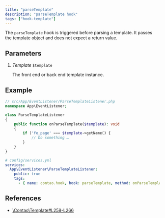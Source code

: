 ```yaml
---
title: "parseTemplate"
description: "parseTemplate hook"
tags: ["hook-template"]
---
```



The `parseTemplate` hook is triggered before parsing a template. It passes the
template object and does not expect a return value.


## Parameters

1. *Template* `$template`

    The front end or back end template instance.


## Example

```php
// src/App/EventListener/ParseTemplateListener.php
namespace App\EventListener;

class ParseTemplateListener
{
    public function onParseTemplate($template): void
    {
        if ('fe_page' === $template->getName() {
            // Do something …
        }
    }
}
```

```yml
# config/services.yml
services:
  App\EventListener\ParseTemplateListener:
    public: true
    tags:
      - { name: contao.hook, hook: parseTemplate, method: onParseTemplate }
```


## References

- [\Contao\Template#L258-L266](https://github.com/contao/contao/blob/4.7.6/core-bundle/src/Resources/contao/library/Contao/Template.php#L258-L266)
